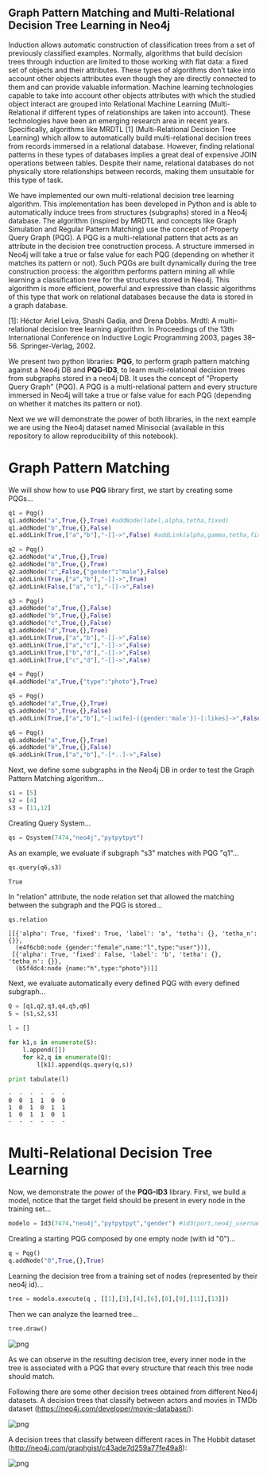 ## Graph Pattern Matching and Multi-Relational Decision Tree Learning in Neo4j

Induction allows automatic construction of classification trees from a set of previously classified examples. Normally, algorithms that build decision trees through induction are limited to those working with flat data: a fixed set of objects and their attributes. These types of algorithms don’t take into account other objects attributes even though they are directly connected to them and can provide valuable information. Machine learning technologies capable to take into account other objects attributes with which the studied object interact are grouped into Relational Machine Learning  (Multi-Relational if different types of relationships are taken into account). These technologies have been an emerging research area in recent years. Specifically, algorithms like MRDTL [1] (Multi-Relational Decision Tree Learning) which allow to automatically build multi-relational decision trees from records immersed in a relational database. However, finding relational patterns in these types of databases implies a great deal of expensive JOIN operations between tables. Despite their name, relational databases do not physically store relationships between records, making them unsuitable for this type of task.
 
We have implemented our own multi-relational decision tree learning algorithm. This implementation has been developed in Python and is able to automatically induce trees from structures (subgraphs) stored in a Neo4j database. The algorithm (inspired by MRDTL and concepts like Graph Simulation and Regular Pattern Matching) use the concept of Property Query Graph (PQG). A PQG is a multi-relational pattern that acts as an attribute in the decision tree construction process. A structure immersed in Neo4j will take a true or false value for each PQG (depending on whether it matches its pattern or not). Such PQGs are built dynamically during the tree construction process: the algorithm performs pattern mining all while learning a classification tree for the structures stored in Neo4j. This algorithm is more efficient, powerful and expressive than classic algorithms of this type that work on relational databases because the data is stored in a graph database. 

[1]: Héctor Ariel Leiva, Shashi Gadia, and Drena Dobbs. Mrdtl: A multi-relational decision tree learning algorithm. In Proceedings of the 13th International Conference on Inductive Logic Programming 2003, pages 38–56. Springer-Verlag, 2002.

We present two python libraries: **PQG**, to perform graph pattern matching against a Neo4j DB and **PQG-ID3**, to learn multi-relational decision trees from subgraphs stored in a neo4j DB. It uses the concept of "Property Query Graph" (PQG). A PQG is a multi-relational pattern and every structure immersed in Neo4j will take a true or false value for each PQG (depending on whether it matches its pattern or not).

Next we we will demonstrate the power of both libraries, in the next eample we are using the Neo4j dataset named Minisocial (available in this repository to allow reproducibility of this notebook). 

# Graph Pattern Matching

We will show how to use **PQG** library first, we start by creating some PQGs...


```python
q1 = Pqg()
q1.addNode("a",True,{},True) #addNode(label,alpha,tetha,fixed)
q1.addNode("b",True,{},False)
q1.addLink(True,["a","b"],"-[]->",False) #addLink(alpha,gamma,tetha,fixed):

q2 = Pqg() 
q2.addNode("a",True,{},True)
q2.addNode("b",True,{},True)
q2.addNode("c",False,{"gender":"male"},False)
q2.addLink(True,["a","b"],"-[]->",True)
q2.addLink(False,["a","c"],"-[]->",False)

q3 = Pqg()
q3.addNode("a",True,{},False)
q3.addNode("b",True,{},False)
q3.addNode("c",True,{},False)
q3.addNode("d",True,{},True)
q3.addLink(True,["a","b"],"-[]->",False)
q3.addLink(True,["a","c"],"-[]->",False)
q3.addLink(True,["b","d"],"-[]->",False)
q3.addLink(True,["c","d"],"-[]->",False)

q4 = Pqg()
q4.addNode("a",True,{"type":"photo"},True)

q5 = Pqg()
q5.addNode("a",True,{},True)
q5.addNode("b",True,{},False)
q5.addLink(True,["a","b"],"-[:wife]-({gender:'male'})-[:likes]->",False)

q6 = Pqg()
q6.addNode("a",True,{},True)
q6.addNode("b",True,{},False)
q6.addLink(True,["a","b"],"-[*..]->",False)
```

Next, we define some subgraphs in the Neo4j DB in order to test the Graph Pattern Matching algorithm...


```python
s1 = [5]
s2 = [4]
s3 = [11,12]
```

Creating Query System...


```python
qs = Qsystem(7474,"neo4j","pytpytpyt")
```

As an example, we evaluate if subgraph "s3" matches with PQG "q1"...


```python
qs.query(q6,s3)
```




    True



In "relation" attribute, the node relation set that allowed the matching between the subgraph and the PQG is stored...


```python
qs.relation
```




    [[{'alpha': True, 'fixed': True, 'label': 'a', 'tetha': {}, 'tetha_n': {}},
      (e4f6cb0:node {gender:"female",name:"l",type:"user"})],
     [{'alpha': True, 'fixed': False, 'label': 'b', 'tetha': {}, 'tetha_n': {}},
      (b5f4dc4:node {name:"h",type:"photo"})]]



Next, we evaluate automatically every defined PQG with every defined subgraph...


```python
Q = [q1,q2,q3,q4,q5,q6]
S = [s1,s2,s3]

l = []

for k1,s in enumerate(S):
    l.append([])
    for k2,q in enumerate(Q):
        l[k1].append(qs.query(q,s))
            
print tabulate(l)
```

    -  -  -  -  -  -
    0  0  1  1  0  0
    1  0  1  0  1  1
    1  0  1  1  0  1
    -  -  -  -  -  -

# Multi-Relational Decision Tree Learning

Now, we demonstrate the power of the **PQG-ID3** library. First, we build a model, notice that the target field should be present in every node in the training set...


```python
modelo = Id3(7474,"neo4j","pytpytpyt","gender") #id3(port,neo4j_username,neo4j_password,target_field)
```

Creating a starting PQG composed by one empty node (with id "0")...


```python
q = Pqg()
q.addNode("0",True,{},True)
```

Learning the decision tree from a training set of nodes (represented by their neo4j id)...


```python
tree = modelo.execute(q , [[1],[3],[4],[6],[8],[9],[11],[13]])
```

Then we can analyze the learned tree...


```python
tree.draw()
```


![png](https://s30.postimg.org/h2rxsfeyp/tree_social1.png)

As we can observe in the resulting decision tree, every inner node in the tree is associated with a PQG that every structure that reach this tree node should match.

Following there are some other decision trees obtained from different Neo4j datasets. A decision trees that classify between actors and movies in TMDb dataset (https://neo4j.com/developer/movie-database/):

![png](https://s24.postimg.org/8v27kvd5x/tree_cine1.png)

A decision trees that classify between different races in The Hobbit dataset (http://neo4j.com/graphgist/c43ade7d259a77fe49a8):

![png](https://s23.postimg.org/r9cq7wpkr/tree_hobbit1.png)
